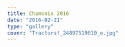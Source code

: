 ```yaml
---
title: Chamonix 2016
date: "2016-02-21"
type: "gallery"
cover: "Tractors!_24897519610_o.jpg"
---
```

